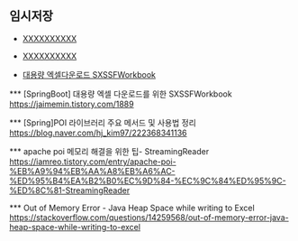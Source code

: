 

## 임시저장
- [XXXXXXXXXX](YYYYYYYYYY)
- [XXXXXXXXXX](YYYYYYYYYY)





- [대용량 엑셀다운로드 SXSSFWorkbook](https://ddasi-live.tistory.com/47)




*** [SpringBoot] 대용량 엑셀 다운로드를 위한 SXSSFWorkbook
https://jaimemin.tistory.com/1889

*** [Spring]POI 라이브러리 주요 메서드 및 사용법 정리
https://blog.naver.com/hj_kim97/222368341136


*** apache poi 메모리 해결을 위한 팁- StreamingReader
https://iamreo.tistory.com/entry/apache-poi-%EB%A9%94%EB%AA%A8%EB%A6%AC-%ED%95%B4%EA%B2%B0%EC%9D%84-%EC%9C%84%ED%95%9C-%ED%8C%81-StreamingReader


*** Out of Memory Error - Java Heap Space while writing to Excel
https://stackoverflow.com/questions/14259568/out-of-memory-error-java-heap-space-while-writing-to-excel
